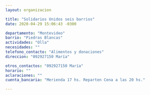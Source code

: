 ```yaml
---
layout: organizacion

title: "Solidarios Unidos seis barrios"
date: 2020-04-29 15:06:43 -0300

departamento: "Montevideo"
barrio: "Piedras Blancas"
actividades: "Olla"
necesidades: ""
telefono_contacto: "Alimentos y donaciones"
direccion: "092927150 María"

otros_contactos: "092927150 María"
horario: ""
aclaraciones: ""
cuenta_bancaria: "Merienda 17 hs. Reparten Cena a las 20 hs."

---
```

